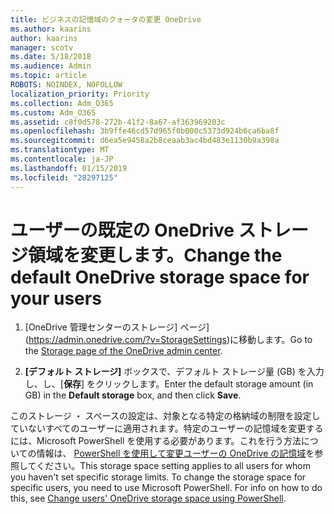 ```yaml
---
title: ビジネスの記憶域のクォータの変更 OneDrive
ms.author: kaarins
author: kaarins
manager: scotv
ms.date: 5/18/2018
ms.audience: Admin
ms.topic: article
ROBOTS: NOINDEX, NOFOLLOW
localization_priority: Priority
ms.collection: Adm_O365
ms.custom: Adm_O365
ms.assetid: c8f0d578-272b-41f2-8a67-af363969203c
ms.openlocfilehash: 3b9ffe46cd57d965f0b000c5373d924b6ca6ba8f
ms.sourcegitcommit: d6ea5e9458a2b8ceaab3ac4bd483e1130b9a398a
ms.translationtype: MT
ms.contentlocale: ja-JP
ms.lasthandoff: 01/15/2019
ms.locfileid: "28297125"
---
```

# <a name="change-the-default-onedrive-storage-space-for-your-users"></a><span data-ttu-id="9ae72-102">ユーザーの既定の OneDrive ストレージ領域を変更します。</span><span class="sxs-lookup"><span data-stu-id="9ae72-102">Change the default OneDrive storage space for your users</span></span>

1. <span data-ttu-id="9ae72-103">[OneDrive 管理センターのストレージ] ページ](https://admin.onedrive.com/?v=StorageSettings)に移動します。</span><span class="sxs-lookup"><span data-stu-id="9ae72-103">Go to the [Storage page of the OneDrive admin center](https://admin.onedrive.com/?v=StorageSettings).</span></span>
    
2. <span data-ttu-id="9ae72-104">**[デフォルト ストレージ]** ボックスで、デフォルト ストレージ量 (GB) を入力し、し、[**保存**] をクリックします。</span><span class="sxs-lookup"><span data-stu-id="9ae72-104">Enter the default storage amount (in GB) in the **Default storage** box, and then click **Save**.</span></span>
    
<span data-ttu-id="9ae72-p101">このストレージ ・ スペースの設定は、対象となる特定の格納域の制限を設定していないすべてのユーザーに適用されます。特定のユーザーの記憶域を変更するには、Microsoft PowerShell を使用する必要があります。これを行う方法についての情報は、 [PowerShell を使用して変更ユーザーの OneDrive の記憶域](https://go.microsoft.com/fwlink/?linkid=866402)を参照してください。</span><span class="sxs-lookup"><span data-stu-id="9ae72-p101">This storage space setting applies to all users for whom you haven't set specific storage limits. To change the storage space for specific users, you need to use Microsoft PowerShell. For info on how to do this, see [Change users' OneDrive storage space using PowerShell](https://go.microsoft.com/fwlink/?linkid=866402).</span></span>
  

